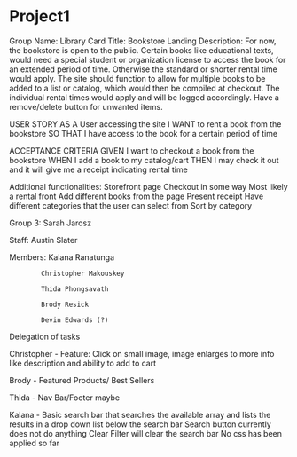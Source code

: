 # Project1
Group Name: Library Card
Title: Bookstore Landing
Description: For now, the bookstore is open to the public. Certain books like educational texts, would need a special student or organization license 
to access the book for an extended period of time. Otherwise the standard or shorter rental time would apply. The site should function to allow for multiple 
books to be added to a list or catalog, which would then be compiled at checkout. The individual rental times would apply and will be logged accordingly. 
Have a remove/delete button for unwanted items. 

USER STORY
AS A User accessing the site
I WANT to rent a book from the bookstore
SO THAT I have access to the book for a certain period of time

ACCEPTANCE CRITERIA
GIVEN I want to checkout a book from the bookstore
WHEN I add a book to my catalog/cart
THEN I may check it out and it will give me a receipt indicating rental time

Additional functionalities:
Storefront page
Checkout in some way
Most likely a rental front
Add different books from the page
Present receipt
Have different categories that the user can select from
Sort by category

Group 3: Sarah Jarosz

Staff: Austin Slater

 Members:   Kalana Ranatunga

            Christopher Makouskey

            Thida Phongsavath

            Brody Resick

            Devin Edwards (?)

Delegation of tasks

Christopher - Feature: Click on small image, image enlarges to more info like description and ability to add to cart

Brody - Featured Products/ Best Sellers

Thida - Nav Bar/Footer maybe

Kalana - Basic search bar that searches the available array and lists the results in a drop down list below the search bar
        Search button currently does not do anything
        Clear Filter will clear the search bar 
        No css has been applied so far